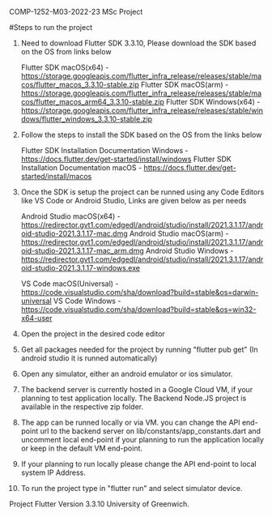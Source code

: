 COMP-1252-M03-2022-23 MSc Project

#Steps to run the project

1. Need to download Flutter SDK 3.3.10, Please download the SDK based on the OS from links below

   Flutter SDK macOS(x64) - https://storage.googleapis.com/flutter_infra_release/releases/stable/macos/flutter_macos_3.3.10-stable.zip
   Flutter SDK macOS(arm) - https://storage.googleapis.com/flutter_infra_release/releases/stable/macos/flutter_macos_arm64_3.3.10-stable.zip
   Flutter SDK Windows(x64) - https://storage.googleapis.com/flutter_infra_release/releases/stable/windows/flutter_windows_3.3.10-stable.zip

2. Follow the steps to install the SDK based on the OS from the links below

   Flutter SDK Installation Documentation Windows - https://docs.flutter.dev/get-started/install/windows
   Flutter SDK Installation Documentation macOS - https://docs.flutter.dev/get-started/install/macos

3. Once the SDK is setup the project can be runned using any Code Editors like VS Code or Android Studio, Links are given below as per needs

   Android Studio macOS(x64) - https://redirector.gvt1.com/edgedl/android/studio/install/2021.3.1.17/android-studio-2021.3.1.17-mac.dmg
   Android Studio macOS(arm) - https://redirector.gvt1.com/edgedl/android/studio/install/2021.3.1.17/android-studio-2021.3.1.17-mac_arm.dmg
   Android Studio Windows - https://redirector.gvt1.com/edgedl/android/studio/install/2021.3.1.17/android-studio-2021.3.1.17-windows.exe

   VS Code macOS(Universal) - https://code.visualstudio.com/sha/download?build=stable&os=darwin-universal
   VS Code Windows - https://code.visualstudio.com/sha/download?build=stable&os=win32-x64-user

4. Open the project in the desired code editor
5. Get all packages needed for the project by running "flutter pub get" (In android studio it is runned automatically)
6. Open any simulator, either an android emulator or ios simulator.
7. The backend server is currently hosted in a Google Cloud VM, if your planning to test application locally. The Backend Node.JS project is available in the respective zip folder.
8. The app can be runned locally or via VM. you can change the API end-point url to the backend server on lib/constants/app_constants.dart and uncomment
   local end-point if your planning to run the application locally or keep in the default VM end-point.
9. If your planning to run locally please change the API end-point to local system IP Address.
10. To run the project type in "flutter run" and select simulator device.

Project Flutter Version 3.3.10
University of Greenwich.

